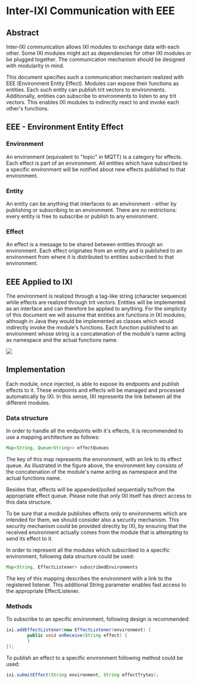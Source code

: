# Inter-IXI Communication with EEE

## Abstract

Inter-IXI communication allows IXI modules to exchange data with each other. Some IXI modules might act as dependencies for other IXI modules or be plugged together. The communication mechanism should be designed with modularity in mind.

This document specifies such a communication mechanism realized with EEE (Environment Entity Effect). Modules can expose their functions as entities. Each such entity can publish trit vectors to environments. Additionally, entities can subscribe to environments to listen to any trit vectors. This enables IXI modules to indirectly react to and invoke each other's functions.

## EEE - Environment Entity Effect

### Environment

An environment (equivalent to "topic" in MQTT) is a category for effects. Each effect is part of an environment. All entities which have subscribed to a specific environment will be notified about new effects published to that environment.

### Entity

An entity can be anything that interfaces to an environment - either by publishing or subscribing to an environment. There are no restrictions: every entity is free to subscribe or publish to any environment.

### Effect

An effect is a message to be shared between entities through an environment. Each effect originates from an entity and is published to an environment from where it is distributed to entities subscribed to that environment.

## EEE Applied to IXI

The environment is realized through a tag-like string (character sequence) while effects are realized through trit vectors. Entities will be implemented as an interface and can therefore be applied to anything. For the simplicity of this document we will assume that entities are functions in IXI modules; although in Java they would be implemented as classes which would indirectly invoke the module's functions. Each function published to an environment whose string is a concatenation of the module's name acting as namespace and the actual functions name.

<img src="https://svgur.com/i/Ba8.svg" />

## Implementation

Each module, once injected, is able to expose its endpoints and publish effects to it. These endpoints and effects will be managed and processed automatically by IXI. In this sense, IXI represents the link between all the different modules. 

### Data structure

In order to handle all the endpoints with it's effects, it is recommended to use a mapping architecture as follows:

```java
Map<String, Queue<String>> effectQueues
```
  
The key of this map represents the environment, with an link to its effect queue. As illustrated in the figure above, the environment key consists of the concatenation of the module's name acting as namespace and the actual functions name.

Besides that, effects will be appended/polled sequentially to/from the appropriate effect queue. Please note that only IXI itself has direct access to this data structure.

To be sure that a module publishes effects only to environments which are intended for them, we should consider also a security mechanism. This security mechanism could be provided direclty by IXI, by ensuring that the received environment actually comes from the module that is attempting to send its effect to it.

In order to represent all the modules which subscribed to a specific environment, following data structure could be used:

```java
Map<String, EffectListener> subscribedEnvironments
```

The key of this mapping describes the environment with a link to the registered listener. This additional String parameter enables fast access to the appropriate EffectListener.

### Methods

To subscribe to an specific environment, following design is recommended:

```java
ixi.addEffectListener(new EffectListener(environment) {
        public void onReceive(String effect) {
        }
});
```

To publish an effect to a specific environment following method could be used:

```java
ixi.submitEffect(String environment, String effectTrytes);
```

